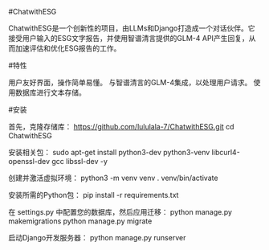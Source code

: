 #ChatwithESG

ChatwithESG是一个创新性的项目，由LLMs和Django打造成一个对话伙伴。它接受用户输入的ESG文字报告，并使用智谱清言提供的GLM-4 API产生回复，从而加速评估和优化ESG报告的工作。

#特性

用户友好界面，操作简单易懂。
与智谱清言的GLM-4集成，以处理用户请求。
使用数据库进行文本存储。

#安装

首先，克隆存储库：
https://github.com/lululala-7/ChatwithESG.git
cd ChatwithESG

安装相关包：
sudo apt-get install python3-dev python3-venv libcurl4-openssl-dev gcc libssl-dev -y

创建并激活虚拟环境：
python3 -m venv venv
. venv/bin/activate

安装所需的Python包：
pip install -r requirements.txt

在 settings.py 中配置您的数据库，然后应用迁移：
python manage.py makemigrations
python manage.py migrate

启动Django开发服务器：
python manage.py runserver
